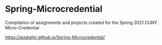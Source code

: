 # Spring-Microcredential
Compilation of assignments and projects created for the Spring 2021 CUNY Micro-Credential 

https://aizatahir.github.io/Spring-Microcredential/

